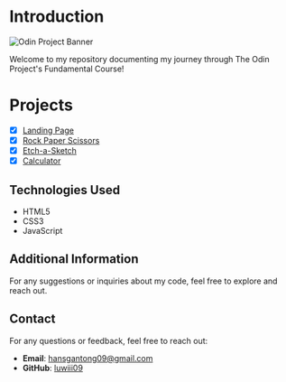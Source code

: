 # Introduction

![Odin Project Banner](https://github.com/luwiii09/Odin-Project/assets/137252669/65e2af6e-171c-4e56-9f0f-f567e66c8962)

Welcome to my repository documenting my journey through The Odin Project's Fundamental Course!

# Projects

- [x] [Landing Page](https://luwiii09.github.io/Odin-Project/LandingPage/)
- [x] [Rock Paper Scissors](https://luwiii09.github.io/Odin-Project/RockPaperScissors/)
- [x] [Etch-a-Sketch](https://luwiii09.github.io/Odin-Project/EtchASketch/)
- [x] [Calculator](https://luwiii09.github.io/Odin-Project/Calculator/)

## Technologies Used

- HTML5
- CSS3
- JavaScript

## Additional Information

For any suggestions or inquiries about my code, feel free to explore and reach out.

## Contact

For any questions or feedback, feel free to reach out:

- **Email**: [hansgantong09@gmail.com](mailto://hansgantong09@gmail.com)
- **GitHub**: [luwiii09](https://github.com/luwiii09)
